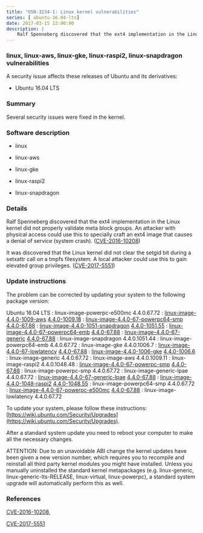 ```yaml
---
title: "USN-3234-1: Linux kernel vulnerabilities"
series: [ ubuntu-16.04-lts]
date: 2017-03-15 12:00:00
description: |
    Ralf Spenneberg discovered that the ext4 implementation in the Linux kernel did not properly validate meta block groups. An attacker with physical access could use this to specially craft an ext4 image that causes a denial of service (system crash). ([CVE-2016-10208](http://people.ubuntu.com/~ubuntu-security/cve/CVE-2016-10208))
--- 
```

 
 


### linux, linux-aws, linux-gke, linux-raspi2, linux-snapdragon vulnerabilities

A security issue affects these releases of Ubuntu and its derivatives:

* Ubuntu 16.04 LTS

### Summary

Several security issues were fixed in the kernel. 

### Software description

* linux 

* linux-aws 

* linux-gke 

* linux-raspi2 

* linux-snapdragon 

### Details

Ralf Spenneberg discovered that the ext4 implementation in the Linux kernel did not properly validate meta block groups. An attacker with physical access could use this to specially craft an ext4 image that causes a denial of service (system crash). ([CVE-2016-10208](http://people.ubuntu.com/~ubuntu-security/cve/CVE-2016-10208))

It was discovered that the Linux kernel did not clear the setgid bit during a setxattr call on a tmpfs filesystem. A local attacker could use this to gain elevated group privileges. ([CVE-2017-5551](http://people.ubuntu.com/~ubuntu-security/cve/CVE-2017-5551)) 

### Update instructions

The problem can be corrected by updating your system to the following package version:

Ubuntu 16.04 LTS
 : linux-image-powerpc-e500mc <span>4.4.0.67.72</span>
 : [linux-image-4.4.0-1009-aws](https://launchpad.net/ubuntu/+source/linux-aws) <span> [4.4.0-1009.18](https://launchpad.net/ubuntu/+source/linux-aws/4.4.0-1009.18) </span> 
 : [linux-image-4.4.0-67-powerpc64-smp](https://launchpad.net/ubuntu/+source/linux) <span> [4.4.0-67.88](https://launchpad.net/ubuntu/+source/linux/4.4.0-67.88) </span> 
 : [linux-image-4.4.0-1051-snapdragon](https://launchpad.net/ubuntu/+source/linux-snapdragon) <span> [4.4.0-1051.55](https://launchpad.net/ubuntu/+source/linux-snapdragon/4.4.0-1051.55) </span> 
 : [linux-image-4.4.0-67-powerpc64-emb](https://launchpad.net/ubuntu/+source/linux) <span> [4.4.0-67.88](https://launchpad.net/ubuntu/+source/linux/4.4.0-67.88) </span> 
 : [linux-image-4.4.0-67-generic](https://launchpad.net/ubuntu/+source/linux) <span> [4.4.0-67.88](https://launchpad.net/ubuntu/+source/linux/4.4.0-67.88) </span> 
 : linux-image-snapdragon <span>4.4.0.1051.44</span>
 : linux-image-powerpc64-emb <span>4.4.0.67.72</span>
 : linux-image-gke <span>4.4.0.1006.7</span>
 : [linux-image-4.4.0-67-lowlatency](https://launchpad.net/ubuntu/+source/linux) <span> [4.4.0-67.88](https://launchpad.net/ubuntu/+source/linux/4.4.0-67.88) </span> 
 : [linux-image-4.4.0-1006-gke](https://launchpad.net/ubuntu/+source/linux-gke) <span> [4.4.0-1006.6](https://launchpad.net/ubuntu/+source/linux-gke/4.4.0-1006.6) </span> 
 : linux-image-generic <span>4.4.0.67.72</span>
 : linux-image-aws <span>4.4.0.1009.11</span>
 : linux-image-raspi2 <span>4.4.0.1048.48</span>
 : [linux-image-4.4.0-67-powerpc-smp](https://launchpad.net/ubuntu/+source/linux) <span> [4.4.0-67.88](https://launchpad.net/ubuntu/+source/linux/4.4.0-67.88) </span> 
 : linux-image-powerpc-smp <span>4.4.0.67.72</span>
 : linux-image-generic-lpae <span>4.4.0.67.72</span>
 : [linux-image-4.4.0-67-generic-lpae](https://launchpad.net/ubuntu/+source/linux) <span> [4.4.0-67.88](https://launchpad.net/ubuntu/+source/linux/4.4.0-67.88) </span> 
 : [linux-image-4.4.0-1048-raspi2](https://launchpad.net/ubuntu/+source/linux-raspi2) <span> [4.4.0-1048.55](https://launchpad.net/ubuntu/+source/linux-raspi2/4.4.0-1048.55) </span> 
 : linux-image-powerpc64-smp <span>4.4.0.67.72</span>
 : [linux-image-4.4.0-67-powerpc-e500mc](https://launchpad.net/ubuntu/+source/linux) <span> [4.4.0-67.88](https://launchpad.net/ubuntu/+source/linux/4.4.0-67.88) </span> 
 : linux-image-lowlatency <span>4.4.0.67.72</span>

To update your system, please follow these instructions: [https://wiki.ubuntu.com/Security/Upgrades](https://wiki.ubuntu.com/Security/Upgrades).

After a standard system update you need to reboot your computer to make all the necessary changes.

ATTENTION: Due to an unavoidable ABI change the kernel updates have been given a new version number, which requires you to recompile and reinstall all third party kernel modules you might have installed. Unless you manually uninstalled the standard kernel metapackages (e.g. linux-generic, linux-generic-lts-RELEASE, linux-virtual, linux-powerpc), a standard system upgrade will automatically perform this as well. 

### References

 
 [CVE-2016-10208](http://people.ubuntu.com/~ubuntu-security/cve/CVE-2016-10208), 

 [CVE-2017-5551](http://people.ubuntu.com/~ubuntu-security/cve/CVE-2017-5551)
 

